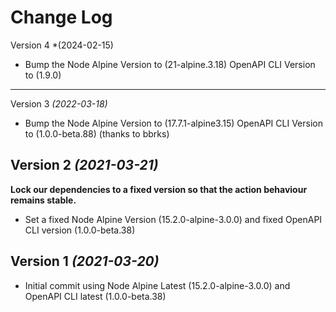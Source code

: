 Change Log
==========

Version 4 *(2024-02-15)
* Bump the Node Alpine Version to (21-alpine.3.18) OpenAPI CLI Version to (1.9.0) 
----------------------------

Version 3 *(2022-03-18)*
* Bump the Node Alpine Version to (17.7.1-alpine3.15) OpenAPI CLI Version to (1.0.0-beta.88) (thanks to bbrks)

Version 2 *(2021-03-21)*
----------------------------
**Lock our dependencies to a fixed version so that the action behaviour remains stable.**

 * Set a fixed Node Alpine Version (15.2.0-alpine-3.0.0) and fixed OpenAPI CLI version (1.0.0-beta.38)

Version 1 *(2021-03-20)*
----------------------------

 * Initial commit using Node Alpine Latest (15.2.0-alpine-3.0.0) and OpenAPI CLI latest (1.0.0-beta.38)
